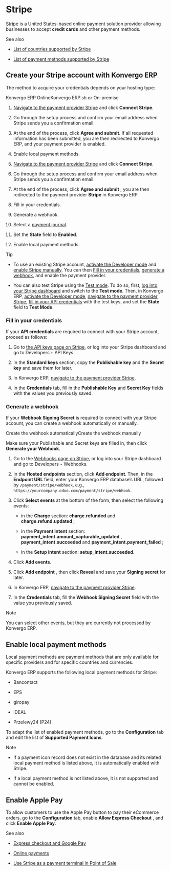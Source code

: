 # Stripe

[Stripe](https://stripe.com/) is a United States-based online payment solution
provider allowing businesses to accept **credit cards** and other payment
methods.

<div class="alert alert-secondary">
<p class="alert-title">
See also</p><ul>
<li><p><a href="https://stripe.com/global">List of countries supported by Stripe</a></p></li>
<li><p><a href="https://stripe.com/payments/payment-methods">List of payment methods supported by Stripe</a></p></li>
</ul>
</div>

## Create your Stripe account with Konvergo ERP

The method to acquire your credentials depends on your hosting type:

Konvergo ERP OnlineKonvergo ERP.sh or On-premise

  1. [Navigate to the payment provider Stripe](../payment_providers#payment-providers-supported-providers) and click **Connect Stripe**.

  2. Go through the setup process and confirm your email address when Stripe sends you a confirmation email.

  3. At the end of the process, click **Agree and submit**. If all requested information has been submitted, you are then redirected to Konvergo ERP, and your payment provider is enabled.

  4. Enable local payment methods.

  1. [Navigate to the payment provider Stripe](../payment_providers#payment-providers-supported-providers) and click **Connect Stripe**.

  2. Go through the setup process and confirm your email address when Stripe sends you a confirmation email.

  3. At the end of the process, click **Agree and submit** ; you are then redirected to the payment provider **Stripe** in Konvergo ERP.

  4. Fill in your credentials.

  5. Generate a webhook.

  6. Select a [payment journal](../payment_providers#payment-providers-journal).

  7. Set the **State** field to **Enabled**.

  8. Enable local payment methods.

<div class="alert alert-info">
<p class="alert-title">
Tip</p><ul>
<li><p>To use an existing Stripe account, <a href="../../general/developer_mode#developer-mode"><span class="std std-ref">activate the Developer mode</span></a> and
<a href="../payment_providers#payment-providers-add-new"><span class="std std-ref">enable Stripe manually</span></a>. You can then <a href="#stripe-api-keys"><span class="std std-ref">Fill in your
credentials</span></a>, <a href="#stripe-webhook"><span class="std std-ref">generate a webhook</span></a>, and enable the
payment provider.</p></li>
<li><p>You can also test Stripe using the <a href="../payment_providers#payment-providers-test-mode"><span class="std std-ref">Test mode</span></a>. To do so, first,
<a href="https://dashboard.stripe.com/dashboard">log into your Stripe dashboard</a> and switch to the
<b>Test mode</b>. Then, in Konvergo ERP, <a href="../../general/developer_mode#developer-mode"><span class="std std-ref">activate the Developer mode</span></a>,
<a href="../payment_providers#payment-providers-supported-providers"><span class="std std-ref">navigate to the payment provider Stripe</span></a>,
<a href="#stripe-api-keys"><span class="std std-ref">fill in your API credentials</span></a> with the test keys, and set the
<b>State</b> field to <b>Test Mode</b>.</p></li>
</ul>
</div>

### Fill in your credentials

If your **API credentials** are required to connect with your Stripe account,
proceed as follows:

  1. Go to [the API keys page on Stripe](https://dashboard.stripe.com/account/apikeys), or log into your Stripe dashboard and go to Developers ‣ API Keys.

  2. In the **Standard keys** section, copy the **Publishable key** and the **Secret key** and save them for later.

  3. In Konvergo ERP, [navigate to the payment provider Stripe](../payment_providers#payment-providers-supported-providers).

  4. In the **Credentials** tab, fill in the **Publishable Key** and **Secret Key** fields with the values you previously saved.

### Generate a webhook

If your **Webhook Signing Secret** is required to connect with your Stripe
account, you can create a webhook automatically or manually.

Create the webhook automaticallyCreate the webhook manually

Make sure your Publishable and Secret keys are filled in, then click
**Generate your Webhook**.

  1. Go to the [Webhooks page on Stripe](https://dashboard.stripe.com/webhooks), or log into your Stripe dashboard and go to Developers ‣ Webhooks.

  2. In the **Hosted endpoints** section, click **Add endpoint**. Then, in the **Endpoint URL** field, enter your Konvergo ERP database’s URL, followed by `/payment/stripe/webhook`, e.g., `https://yourcompany.odoo.com/payment/stripe/webhook`.

  3. Click **Select events** at the bottom of the form, then select the following events:

     * in the **Charge** section: **charge.refunded** and **charge.refund.updated** ;

     * in the **Payment intent** section: **payment_intent.amount_capturable_updated** , **payment_intent.succeeded** and **payment_intent.payment_failed** ;

     * in the **Setup intent** section: **setup_intent.succeeded**.

  4. Click **Add events**.

  5. Click **Add endpoint** , then click **Reveal** and save your **Signing secret** for later.

  6. In Konvergo ERP, [navigate to the payment provider Stripe](../payment_providers#payment-providers-supported-providers).

  7. In the **Credentials** tab, fill the **Webhook Signing Secret** field with the value you previously saved.

<div class="alert alert-primary">
<p class="alert-title">
Note</p><p>You can select other events, but they are currently not processed by Konvergo ERP.</p>
</div>

## Enable local payment methods

Local payment methods are payment methods that are only available for specific
providers and for specific countries and currencies.

Konvergo ERP supports the following local payment methods for Stripe:

  * Bancontact

  * EPS

  * giropay

  * iDEAL

  * Przelewy24 (P24)

To adapt the list of enabled payment methods, go to the **Configuration** tab
and edit the list of **Supported Payment Icons**.

<div class="alert alert-primary">
<p class="alert-title">
Note</p><ul>
<li><p>If a payment icon record does not exist in the database and its related local payment method is
listed above, it is automatically enabled with Stripe.</p></li>
<li><p>If a local payment method is not listed above, it is not supported and cannot be enabled.</p></li>
</ul>
</div>

## Enable Apple Pay

To allow customers to use the Apple Pay button to pay their eCommerce orders,
go to the **Configuration** tab, enable **Allow Express Checkout** , and click
**Enable Apple Pay**.

<div class="alert alert-secondary">
<p class="alert-title">
See also</p><ul>
<li><p><a href="../payment_providers#payment-providers-express-checkout"><span class="std std-ref">Express checkout and Google Pay</span></a></p></li>
<li><p><a href="../payment_providers">Online payments</a></p></li>
<li><p><a href="../../sales/point_of_sale/payment_methods/terminals/stripe">Use Stripe as a payment terminal in Point of Sale</a></p></li>
</ul>
</div>

